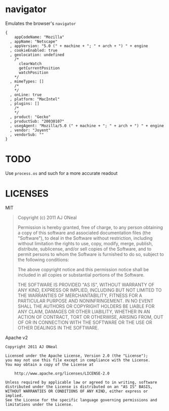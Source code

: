 navigator
===

Emulates the browser's `navigator`

    {
        appCodeName: "Mozilla"
      , appName: "Netscape"
      , appVersion: "5.0 (" + machine + "; " + arch + ") " + engine
      , cookieEnabled: true
      , geolocation: undefined
        /*
          clearWatch
          getCurrentPosition
          watchPosition
        */
      , mimeTypes: []
        /*
        */
      , onLine: true
      , platform: "MacIntel"
      , plugins: []
        /*
        */
      , product: "Gecko"
      , productSub: "20030107"
      , usegAgent: "Mozilla/5.0 (" + machine + "; " + arch + ") " + engine
      , vendor: "Joyent"
      , vendorSub: ""
    }

TODO
===

Use `process.os` and such for a more accurate readout

LICENSES
===

MIT

> Copyright (c) 2011 AJ ONeal
>
> Permission is hereby granted, free of charge, to any person obtaining a copy of this software and associated documentation files (the "Software"), to deal in the Software without restriction, including without limitation the rights to use, copy, modify, merge, publish, distribute, sublicense, and/or sell copies of the Software, and to permit persons to whom the Software is furnished to do so, subject to the following conditions:
>
> The above copyright notice and this permission notice shall be included in all copies or substantial portions of the Software.
>
> THE SOFTWARE IS PROVIDED "AS IS", WITHOUT WARRANTY OF ANY KIND, EXPRESS OR IMPLIED, INCLUDING BUT NOT LIMITED TO THE WARRANTIES OF MERCHANTABILITY, FITNESS FOR A PARTICULAR PURPOSE AND NONINFRINGEMENT. IN NO EVENT SHALL THE AUTHORS OR COPYRIGHT HOLDERS BE LIABLE FOR ANY CLAIM, DAMAGES OR OTHER LIABILITY, WHETHER IN AN ACTION OF CONTRACT, TORT OR OTHERWISE, ARISING FROM, OUT OF OR IN CONNECTION WITH THE SOFTWARE OR THE USE OR OTHER DEALINGS IN THE SOFTWARE.

Apache v2

    Copyright 2011 AJ ONeal

    Licensed under the Apache License, Version 2.0 (the "License");
    you may not use this file except in compliance with the License.
    You may obtain a copy of the License at

        http://www.apache.org/licenses/LICENSE-2.0

    Unless required by applicable law or agreed to in writing, software
    distributed under the License is distributed on an "AS IS" BASIS,
    WITHOUT WARRANTIES OR CONDITIONS OF ANY KIND, either express or implied.
    See the License for the specific language governing permissions and
    limitations under the License.
